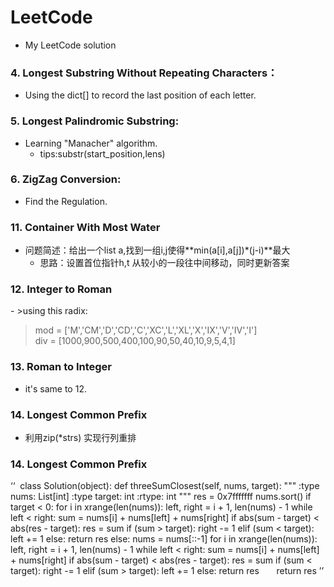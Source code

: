 # LeetCode  
- My LeetCode solution  
### 4. Longest Substring Without Repeating Characters：  
- Using the dict[] to record the last position of each letter.  
### 5. Longest Palindromic Substring:  
- Learning "Manacher" algorithm.  
  - tips:substr(start_position,lens)  
### 6. ZigZag Conversion:  
- Find the Regulation.  
### 11. Container With Most Water  
- 问题简述：给出一个list a,找到一组i,j使得**min(a[i],a[j])\*(j-i)**最大  
  - 思路：设置首位指针h,t 从较小的一段往中间移动，同时更新答案  
### 12. Integer to Roman  
- >using this radix:  
>mod = ['M','CM','D','CD','C','XC','L','XL','X','IX','V','IV','I']<br>
div = [1000,900,500,400,100,90,50,40,10,9,5,4,1]  
### 13. Roman to Integer
- it's same to 12.
### 14. Longest Common Prefix  
- 利用zip(\*strs) 实现行列重排  
### 14. Longest Common Prefix  
‘‘ 
class Solution(object):
    def threeSumClosest(self, nums, target):
        """
        :type nums: List[int]
        :type target: int
        :rtype: int
        """
        res = 0x7fffffff
        nums.sort()
        if target < 0:
            for i in xrange(len(nums)):
                left, right = i + 1, len(nums) - 1
                while left < right:
                    sum = nums[i] + nums[left] + nums[right]
                    if abs(sum - target) < abs(res - target): res = sum
                    if (sum > target):
                        right -= 1
                    elif (sum < target):
                        left += 1
                    else:
                        return res
        else:
            nums = nums[::-1]
            for i in xrange(len(nums)):
                left, right = i + 1, len(nums) - 1
                while left < right:
                    sum = nums[i] + nums[left] + nums[right]
                    if abs(sum - target) < abs(res - target): res = sum
                    if (sum < target):
                        right -= 1
                    elif (sum > target):
                        left += 1
                    else:
                        return res
        return res
’’
        
 
